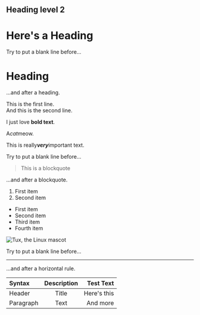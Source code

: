 ## Heading level 2

# Here's a Heading

Try to put a blank line before...

# Heading

...and after a heading.

This is the first line.  
And this is the second line.

I just love **bold text**.

A*cat*meow.

This is really***very***important text.

Try to put a blank line before...

> This is a blockquote

...and after a blockquote.

1. First item
2. Second item

- First item
- Second item
- Third item
- Fourth item

![Tux, the Linux mascot](/assets/images/tux.png)

Try to put a blank line before...

---

...and after a horizontal rule.

| Syntax      | Description | Test Text     |
| :---        |    :----:   |          ---: |
| Header      | Title       | Here's this   |
| Paragraph   | Text        | And more      |


